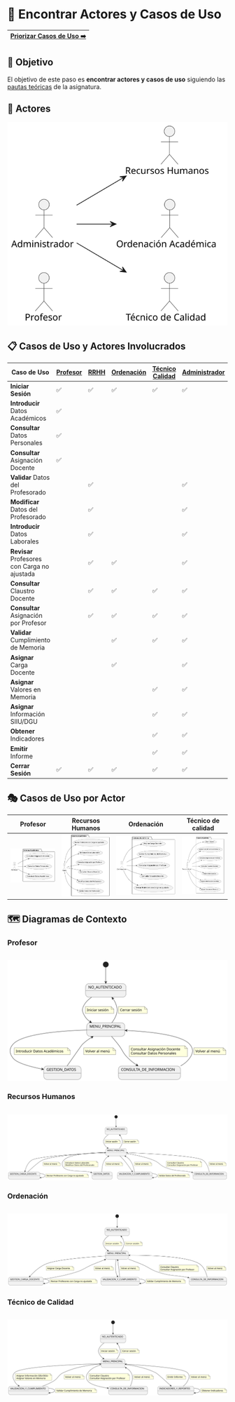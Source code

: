# 📝 Encontrar Actores y Casos de Uso

[Priorizar Casos de Uso ➡️](PriorizarCasosDeUso.md) |
|--:|

## 🎯 Objetivo

El objetivo de este paso es **encontrar actores y casos de uso** siguiendo las [pautas teóricas](https://github.com/mmasias/IdSw1/blob/main/temario/contenidos/CdU.eAyCdU.md#c%C3%B3mo) de la asignatura.

## 👥 **Actores**  

![DiagramaDeActores](/images/modelosUML/CdU/Individuales/Actores.svg) 

## 📋 Casos de Uso y Actores Involucrados

| Caso de Uso                                  | [Profesor](/images/Prototipar/Profesor.png) | [RRHH](/images/Prototipar/RRHH.png) | [Ordenación](/images/Prototipar/Ordenacion.png) | [Técnico Calidad](/images/Prototipar/Calidad.png) | [Administrador](/images/Prototipar/Admin.png) | Detalle | Prototipo |
|----------------------------------------------|----|-----|----|----|-----|---------|-----------|
| **Iniciar Sesión**                           | ✅ | ✅ | ✅ | ✅ | ✅ | [Ver](/images/modelosUML/CdU/DetallarCasosDeUso/Conjunto/IniciarSesion.svg) | [Ver](/images/Prototipar/Inicio.png) |
| **Introducir** Datos Académicos              | ✅ |    |    |     |     | [Ver](/images/modelosUML/CdU/DetallarCasosDeUso/Profesores/IntroducirDatosAcademicos.svg) | [Ver](/images/Prototipar/DatosAcademicos.png) |
| **Consultar** Datos Personales               | ✅ |    |    |     |     | [Ver](/images/modelosUML/CdU/DetallarCasosDeUso/Profesores/ConsultarValores.svg) | [Ver](/images/Prototipar/DatosContratoPersonales.png) |
| **Consultar** Asignación Docente             | ✅ |    |    |     |     | [Ver](/images/modelosUML/CdU/DetallarCasosDeUso/Profesores/ConsultarAsignacionFiltros.svg) | [Ver](/images/Prototipar/AsignaciónDocenteTitulacion.png) |
| **Validar** Datos del Profesorado            |    | ✅ |    |     | ✅ | [Ver](/images/modelosUML/CdU/DetallarCasosDeUso/RRHH/ValidarDatos.svg) | --- |
| **Modificar** Datos del Profesorado          |    | ✅ |    |     | ✅ | [Ver](/images/modelosUML/CdU/DetallarCasosDeUso/RRHH/ModificarDatos.svg) | [Ver](/images/Prototipar/ModificacionDatosProfesorado.png) |
| **Introducir** Datos Laborales               |    | ✅ |    |     | ✅ | [Ver](/images/modelosUML/CdU/DetallarCasosDeUso/RRHH/IntroducirDatosLaborales.svg)  | [Ver](/images/Prototipar/DatosLaborales.png) |
| **Revisar** Profesores con Carga no ajustada |    | ✅ | ✅ |    | ✅ | [Ver](/images/modelosUML/CdU/DetallarCasosDeUso/Conjunto/RevisarProfesores.svg) | --- |
| **Consultar** Claustro Docente               |    | ✅ | ✅ | ✅ | ✅ | [Ver](/images/modelosUML/CdU/DetallarCasosDeUso/Conjunto/ConsultarClaustroDocente.svg)  | [Ver](/images/Prototipar/ConsultarClaustroDocente.png) |
| **Consultar** Asignación por Profesor        |    | ✅ | ✅ | ✅ | ✅ | [Ver](/images/modelosUML/CdU/DetallarCasosDeUso/Conjunto/ConsultarAsignacion.svg) | [Ver](/images/Prototipar/ConsultaAsignaciónDocenteProfesor.png) |
| **Validar** Cumplimiento de Memoria          |    |    | ✅ | ✅ | ✅ | [Ver](/images/modelosUML/CdU/DetallarCasosDeUso/Conjunto/ValidarMemoria.svg) | --- |
| **Asignar** Carga Docente                    |    |    | ✅ |    | ✅ | [Ver](/images/modelosUML/CdU/DetallarCasosDeUso/Ordenacion/AsignarCargaDocente.svg)  | [Ver](/images/Prototipar/AsignacióndeCargaDocente.png) |
| **Asignar** Valores en Memoria               |    |    |    | ✅ | ✅ | [Ver](/images/modelosUML/CdU/DetallarCasosDeUso/TecnicoCalidad/AsignarValores.svg) | [Ver](/images/Prototipar/AsignarValores.png) |
| **Asignar** Información SIIU/DGU             |    |    |    | ✅ | ✅ | [Ver](/images/modelosUML/CdU/DetallarCasosDeUso/TecnicoCalidad/AsignarSIIUyDGU.svg) | [Ver](/images/Prototipar/AsignarSIIU.png) |
| **Obtener** Indicadores                      |    |    |    | ✅ | ✅ | [Ver](/images/modelosUML/CdU/DetallarCasosDeUso/TecnicoCalidad/ObtenerIndicadores.svg) | ---    |
| **Emitir** Informe                           |    |    |    | ✅ | ✅ | [Ver](/images/modelosUML/CdU/DetallarCasosDeUso/TecnicoCalidad/EmitirInforme.svg) | [Ver](/images/Prototipar/EmitirInformeProfesorado.png) |
| **Cerrar Sesión**                           | ✅ | ✅ | ✅ | ✅ | ✅ | [Ver](/images/modelosUML/CdU/DetallarCasosDeUso/Conjunto/CerrarSesion.svg) | [Ver](/images/Prototipar/CerrarSesion.png) |


## 🎭 Casos de Uso por Actor

| Profesor | Recursos Humanos | Ordenación | Técnico de calidad |
|----------|------------------|------------|--------------------|
| ![Diagrama Profesor](/images/modelosUML/CdU/PorActor/Profesor.svg) | ![Diagrama Recursos Humanos](/images/modelosUML/CdU/PorActor/RRHH.svg) | ![Diagrama Ordenacion](/images/modelosUML/CdU/PorActor/Ordenacion.svg) | ![Diagrama Tecnico de Calidad](/images/modelosUML/CdU/PorActor/TecnicoCalidad.svg) |

## 🗺️ Diagramas de Contexto

### Profesor

||
|-:|
![](/images/modelosUML/CdU/DiagramaDeContexto/Profesor.svg)

### Recursos Humanos

||
|-:|
![](/images/modelosUML/CdU/DiagramaDeContexto/RRHH.svg)

### Ordenación

||
|-:|
![](/images/modelosUML/CdU/DiagramaDeContexto/Ordenacion.svg)

### Técnico de Calidad

||
|-:|
![](/images/modelosUML/CdU/DiagramaDeContexto/TecnicoCalidad.svg)
